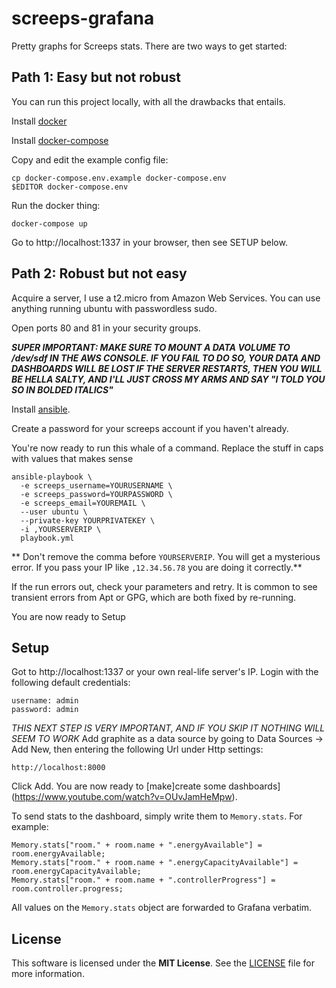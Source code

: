 # screeps-grafana

Pretty graphs for Screeps stats. There are two ways to get started:

## Path 1: Easy but not robust
You can run this project locally, with all the drawbacks that entails.

Install [docker](https://docs.docker.com/engine/installation/)

Install [docker-compose](https://docs.docker.com/compose/install/)

Copy and edit the example config file:

```
cp docker-compose.env.example docker-compose.env
$EDITOR docker-compose.env
```

Run the docker thing:

```
docker-compose up
```

Go to http://localhost:1337 in your browser, then see SETUP below.

## Path 2: Robust but not easy

Acquire a server, I use a t2.micro from Amazon Web Services. You can use anything running ubuntu with passwordless sudo.

Open ports 80 and 81 in your security groups.

***SUPER IMPORTANT: MAKE SURE TO MOUNT A DATA VOLUME TO /dev/sdf IN THE AWS CONSOLE. IF YOU FAIL TO DO SO, YOUR DATA AND DASHBOARDS WILL BE LOST IF THE SERVER RESTARTS, THEN YOU WILL BE HELLA SALTY, AND I'LL JUST CROSS MY ARMS AND SAY "I TOLD YOU SO IN BOLDED ITALICS"***

Install [ansible](http://docs.ansible.com/ansible/intro_installation.html).

Create a password for your screeps account if you haven't already.

You're now ready to run this whale of a command. Replace the stuff in caps with values that makes sense

```
ansible-playbook \
  -e screeps_username=YOURUSERNAME \
  -e screeps_password=YOURPASSWORD \
  -e screeps_email=YOUREMAIL \
  --user ubuntu \
  --private-key YOURPRIVATEKEY \
  -i ,YOURSERVERIP \
  playbook.yml
```

** Don't remove the comma before `YOURSERVERIP`. You will get a mysterious error. If you pass your IP like `,12.34.56.78` you are doing it correctly.**

If the run errors out, check your parameters and retry. It is common to see transient errors from Apt or GPG, which are both fixed by re-running.

You are now ready to Setup

## Setup

Got to http://localhost:1337 or your own real-life server's IP. Login with the following default credentials:

```
username: admin
password: admin
```

*THIS NEXT STEP IS VERY IMPORTANT, AND IF YOU SKIP IT NOTHING WILL SEEM TO WORK*
Add graphite as a data source by going to Data Sources -> Add New, then entering the following Url under Http settings:

```
http://localhost:8000
```

Click Add. You are now ready to [make]create some dashboards](https://www.youtube.com/watch?v=OUvJamHeMpw).

To send stats to the dashboard, simply write them to `Memory.stats`. For example:

```
Memory.stats["room." + room.name + ".energyAvailable"] = room.energyAvailable;
Memory.stats["room." + room.name + ".energyCapacityAvailable"] = room.energyCapacityAvailable;
Memory.stats["room." + room.name + ".controllerProgress"] = room.controller.progress;
```

All values on the `Memory.stats` object are forwarded to Grafana verbatim.

## License

This software is licensed under the **MIT License**. See the [LICENSE](LICENSE) file for more information.
